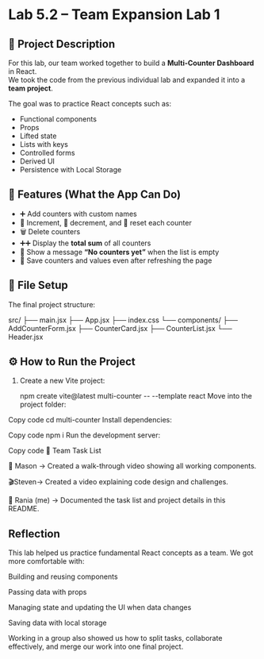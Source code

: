 # Lab 5.2 – Team Expansion Lab 1

## 📌 Project Description
For this lab, our team worked together to build a **Multi-Counter Dashboard** in React.  
We took the code from the previous individual lab and expanded it into a **team project**.  

The goal was to practice React concepts such as:
- Functional components  
- Props  
- Lifted state  
- Lists with keys  
- Controlled forms  
- Derived UI  
- Persistence with Local Storage  





## 🚀 Features (What the App Can Do)
- ➕ Add counters with custom names  
- 🔼 Increment, 🔽 decrement, and 🔄 reset each counter  
- 🗑️ Delete counters  
- ➕➕ Display the **total sum** of all counters  
- 📝 Show a message **“No counters yet”** when the list is empty  
- 💾 Save counters and values even after refreshing the page  



## 📂 File Setup
The final project structure:

src/
├── main.jsx
├── App.jsx
├── index.css
└── components/
├── AddCounterForm.jsx
├── CounterCard.jsx
├── CounterList.jsx
└── Header.jsx



## ⚙️ How to Run the Project
1. Create a new Vite project:  
 
   npm create vite@latest multi-counter -- --template react
Move into the project folder:


Copy code
cd multi-counter
Install dependencies:


Copy code
npm i
Run the development server:


Copy code
👥 Team Task List

🎥 Mason → Created a walk-through video showing all working components.

🎬Steven→ Created a video explaining code design and challenges.

📝 Rania (me) → Documented the task list and project details in this README.
## Reflection

This lab helped us practice fundamental React concepts as a team.
We got more comfortable with:

Building and reusing components

Passing data with props

Managing state and updating the UI when data changes

Saving data with local storage

Working in a group also showed us how to split tasks, collaborate effectively, and merge our work into one final project.
